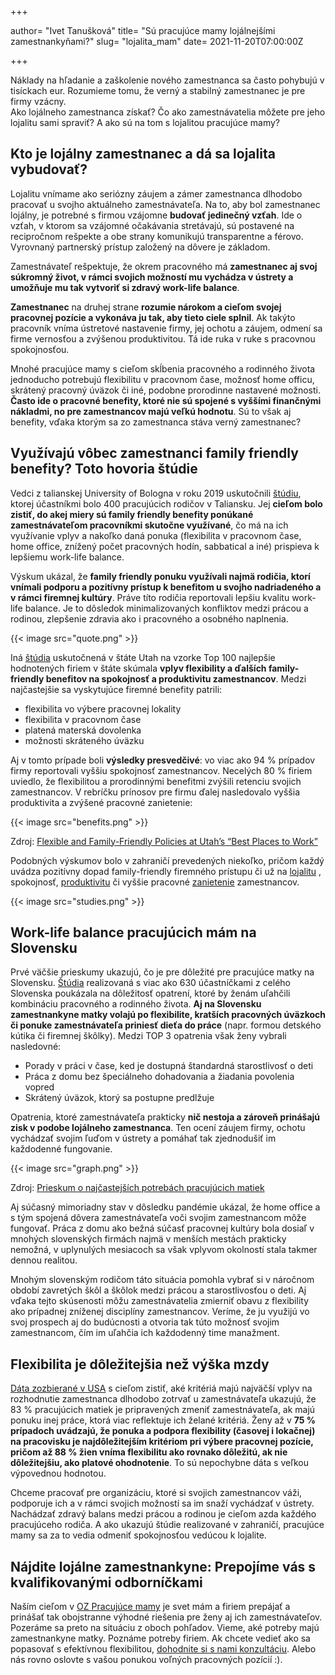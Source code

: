 +++

author= "Ivet Tanušková"
title= "Sú pracujúce mamy lojálnejšími zamestnankyňami?"
slug= "lojalita_mam"
date= 2021-11-20T07:00:00Z

+++

Náklady na hľadanie a zaškolenie nového zamestnanca sa často pohybujú v tisíckach eur. Rozumieme tomu, že verný a
stabilný zamestnanec je pre firmy vzácny.  
Ako lojálneho zamestnanca získať? Čo ako zamestnávatelia môžete pre jeho lojalitu sami spraviť? A ako sú na tom s
lojalitou pracujúce mamy?

<!--more-->

## Kto je lojálny zamestnanec a dá sa lojalita vybudovať?

Lojalitu vnímame ako seriózny záujem a zámer zamestnanca dlhodobo pracovať u svojho aktuálneho zamestnávateľa. Na to,
aby bol zamestnanec lojálny, je potrebné s firmou vzájomne **budovať jedinečný vzťah**. Ide o vzťah, v ktorom sa
vzájomné očakávania stretávajú, sú postavené na recipročnom rešpekte a obe strany komunikujú transparentne a férovo.
Vyrovnaný partnerský prístup založený na dôvere je základom.

Zamestnávateľ rešpektuje, že okrem pracovného má **zamestnanec aj svoj súkromný život, v rámci
svojich možností mu vychádza v ústrety a umožňuje mu tak vytvoriť si zdravý work-life balance**.

**Zamestnanec** na druhej strane **rozumie nárokom a cieľom svojej pracovnej pozície a vykonáva ju tak, aby tieto ciele
splnil**. Ak takýto pracovník vníma ústretové nastavenie firmy, jej ochotu a záujem, odmení sa firme vernosťou a
zvýšenou produktivitou. Tá ide ruka v ruke s pracovnou spokojnosťou.

Mnohé pracujúce mamy s cieľom skĺbenia pracovného a rodinného života jednoducho potrebujú flexibilitu v pracovnom čase,
možnosť home officu, skrátený pracovný úväzok či iné, podobne prorodinne nastavené možnosti. **Často ide o pracovné
benefity, ktoré nie sú spojené s vyššími finančnými nákladmi, no pre zamestnancov majú veľkú hodnotu**. Sú to však aj
benefity, vďaka ktorým sa zo zamestnanca stáva verný zamestnanec?

## Využívajú vôbec zamestnanci family friendly benefity? Toto hovoria štúdie

Vedci z talianskej University of Bologna v roku 2019
uskutočnili [štúdiu](https://hbr.org/2019/08/better-work-life-balance-starts-with-managers), ktorej účastníkmi bolo 400
pracujúcich rodičov v Taliansku. Jej **cieľom bolo zistiť, do akej miery sú family friendly benefity ponúkané
zamestnávateľom pracovníkmi skutočne využívané**, čo má na ich využívanie vplyv a nakoľko daná ponuka (flexibilita v
pracovnom čase, home office, znížený počet pracovných hodín, sabbatical a iné) prispieva k lepšiemu work-life balance.

Výskum ukázal, že **family friendly ponuku využívali najmä rodičia, ktorí vnímali podporu a pozitívny prístup k
benefitom u svojho nadriadeného a v rámci firemnej kultúry**. Práve títo rodičia reportovali lepšiu kvalitu work-life
balance. Je to dôsledok minimalizovaných konfliktov medzi prácou a rodinou, zlepšenie zdravia ako i pracovného a
osobného naplnenia.

{{< image src="quote.png" >}}

Iná [štúdia](https://www.usu.edu/uwlp/files/briefs/27-flexible-family-friendly-policies-utah-best-places-to-work.pdf)
uskutočnená v štáte Utah na vzorke Top 100 najlepšie hodnotených firiem v štáte skúmala **vplyv flexibility a ďalších
family-friendly benefitov na spokojnosť a produktivitu zamestnancov**. Medzi najčastejšie sa vyskytujúce firemné
benefity patrili:

- flexibilita vo výbere pracovnej lokality
- flexibilita v pracovnom čase
- platená materská dovolenka
- možnosti skráteného úväzku

Aj v tomto prípade boli **výsledky presvedčivé**: vo viac ako 94 % prípadov firmy reportovali vyššiu spokojnosť
zamestnancov. Necelých 80 % firiem uviedlo, že flexibilitou a prorodinnými benefitmi zvýšili retenciu svojich
zamestnancov. V rebríčku prínosov pre firmu ďalej nasledovalo vyššia produktivita a zvýšené pracovné zanietenie:

{{< image src="benefits.png" >}}

Zdroj: [Flexible and Family-Friendly Policies at Utah’s “Best Places to Work”](https://www.usu.edu/uwlp/files/briefs/27-flexible-family-friendly-policies-utah-best-places-to-work.pdf)

Podobných výskumov bolo v zahraničí prevedených niekoľko, pričom každý uvádza pozitívny dopad family-friendly firemného
prístupu či už na
[lojalitu](https://parentsandcarersatwork.com/parental-leave-on-the-rise-in-family-friendly-companies-but-inequality-at-home-remains-finds-new-us-study/)
, spokojnosť, [produktivitu](https://www.cairn.info/revue-management-2014-4-page-214.htm?contenu=article) či vyššie
pracovné [zanietenie](https://journals.plos.org/plosone/article?id=10.1371/journal.pone.0245078) zamestnancov.

{{< image src="studies.png" >}}

## Work-life balance pracujúcich mám na Slovensku

Prvé väčšie prieskumy ukazujú, čo je pre dôležité pre pracujúce matky na
Slovensku. [Štúdia](https://www.pracujucemamy.sk/blog/3-najcastejsie-potreby-matiek/) realizovaná s viac ako 630
účastníčkami z celého Slovenska poukázala na dôležitosť opatrení, ktoré by ženám uľahčili kombináciu pracovného a
rodinného života. **Aj na Slovensku zamestnankyne matky volajú po flexibilite, kratších pracovných úväzkoch či ponuke
zamestnávateľa priniesť dieťa do práce** (napr. formou detského kútika či firemnej škôlky). Medzi TOP 3 opatrenia však
ženy vybrali nasledovné:

- Porady v práci v čase, ked je dostupná štandardná starostlivosť o deti
- Práca z domu bez špeciálneho dohadovania a žiadania povolenia vopred
- Skrátený úväzok, ktorý sa postupne predlžuje

Opatrenia, ktoré zamestnávateľa prakticky **nič nestoja a zároveň prinášajú zisk v podobe lojálneho zamestnanca**. Ten
ocení záujem firmy, ochotu vychádzať svojim ľuďom v ústrety a pomáhať tak zjednodušiť im každodenné fungovanie.

{{< image src="graph.png" >}}

Zdroj: [Prieskum o najčastejších potrebách pracujúcich matiek](https://www.pracujucemamy.sk/blog/3-najcastejsie-potreby-matiek/)

Aj súčasný mimoriadny stav v dôsledku pandémie ukázal, že home office a s tým spojená dôvera zamestnávateľa voči svojim
zamestnancom môže fungovať. Práca z domu ako bežná súčasť pracovnej kultúry bola dosiaľ v mnohých slovenských firmách
najmä v menších mestách prakticky nemožná, v uplynulých mesiacoch sa však vplyvom okolností stala takmer dennou
realitou.

Mnohým slovenským rodičom táto situácia pomohla vybrať si v náročnom období zavretých škôl a škôlok medzi prácou a
starostlivosťou o deti. Aj vďaka tejto skúsenosti môžu zamestnávatelia zmierniť obavu z flexibility ako prípadnej
zníženej disciplíny zamestnancov. Veríme, že ju využijú vo svoj prospech aj do budúcnosti a otvoria tak túto možnosť
svojim zamestnancom, čím im uľahčia ich každodenný time manažment.

## Flexibilita je dôležitejšia než výška mzdy

[Dáta zozbierané v USA](https://cdn2.hubspot.net/hubfs/5134751/Building%20a%20Better%20Workplace_2018_v06-BrandUpdate%20.pdf)
s cieľom zistiť, aké kritériá majú najväčší vplyv na rozhodnutie zamestnanca dlhodobo zotrvať u zamestnávateľa ukazujú,
že 83 % pracujúcich matiek je pripravených zmeniť zamestnávateľa, ak majú ponuku inej práce, ktorá viac reflektuje ich
želané kritériá. Ženy až v **75 % prípadoch uvádzajú, že ponuka a podpora flexibility (časovej i lokačnej) na pracovisku
je najdôležitejším kritériom pri výbere pracovnej pozície, pričom až 88 % žien vníma flexibilitu ako rovnako dôležitú,
ak nie dôležitejšiu, ako platové ohodnotenie**. To sú nepochybne dáta s veľkou výpovednou hodnotou.

Chceme pracovať pre organizáciu, ktoré si svojich zamestnancov váži, podporuje ich a v rámci svojich možností sa im
snaží vychádzať v ústrety. Nachádzať zdravý balans medzi prácou a rodinou je cieľom azda každého pracujúceho rodiča. A
ako ukazujú štúdie realizované v zahraničí, pracujúce mamy sa za to vedia odmeniť spokojnosťou vedúcou k lojalite.

## Nájdite lojálne zamestnankyne: Prepojíme vás s kvalifikovanými odborníčkami

Naším cieľom v [OZ Pracujúce mamy](https://www.pracujucemamy.sk/) je svet mám a firiem prepájať a prinášať tak
obojstranne výhodné riešenia pre ženy aj ich zamestnávateľov. Pozeráme sa preto na situáciu z oboch pohľadov. Vieme, aké
potreby majú zamestnankyne matky. Poznáme potreby firiem. Ak chcete vedieť ako sa popasovať s efektívnou
flexibilitou, [dohodnite si s nami konzultáciu](https://www.pracujucemamy.sk/companies/). Alebo nás rovno oslovte s
vašou ponukou voľných pracovných pozícií :).  



